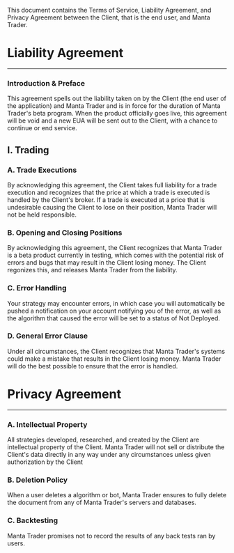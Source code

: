 
This document contains the Terms of Service, Liability Agreement, and Privacy Agreement between the Client, that is the end user, and Manta Trader. 


# Liability Agreement
---
### Introduction & Preface
This agreement spells out the liability taken on by the Client (the end user of the application) and Manta Trader and is in force for the duration
of Manta Trader's beta program. When the product officially goes live, this agreement will be void and a new EUA will be sent out to the Client, with 
a chance to continue or end service. 
## I. Trading
### A. Trade Executions
By acknowledging this agreement, the Client takes full liability for a trade execution and recognizes that the price at which a trade is executed 
is handled by the Client's broker. If a trade is executed at a price that is undesirable causing the Client to lose on their position, Manta Trader
will not be held responsible.
### B. Opening and Closing Positions
By acknowledging this agreement, the Client recognizes that Manta Trader is a beta product currently in testing, which comes with the potential 
risk of errors and bugs that may result in the Client losing money. The Client regonizes this, and releases Manta Trader from the liability. 
### C. Error Handling 
Your strategy may encounter errors, in which case you will automatically be pushed a notification on your account notifying you of the error,
as well as the algorithm that caused the error will be set to a status of Not Deployed. 

### D. General Error Clause
Under all circumstances, the Client recognizes that Manta Trader's systems could make a mistake that results in the Client losing money. Manta Trader
will do the best possible to ensure that the error is handled.

# Privacy Agreement
---
### A. Intellectual Property
All strategies developed, researched, and created by the Client are intellectual property of the Client. Manta Trader will not sell or distribute the Client's data directly in any way under any circumstances unless given authorization by the Client 
### B. Deletion Policy
When a user deletes a algorithm or bot, Manta Trader ensures to fully delete the document from any of Manta Trader's servers and databases. 
### C. Backtesting 
Manta Trader promises not to record the results of any back tests ran by users. 
